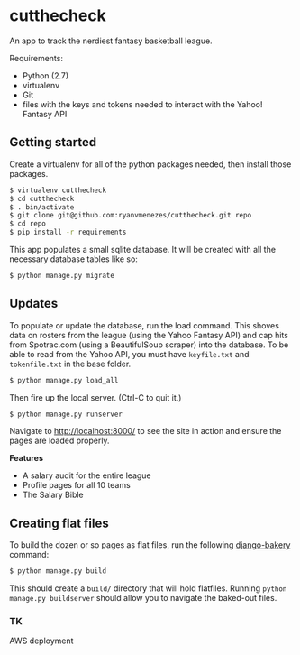 # cutthecheck

An app to track the nerdiest fantasy basketball league.

Requirements:

* Python (2.7)
* virtualenv
* Git
* files with the keys and tokens needed to interact with the Yahoo! Fantasy API

## Getting started

Create a virtualenv for all of the python packages needed, then install those packages.

```bash
$ virtualenv cutthecheck
$ cd cutthecheck
$ . bin/activate
$ git clone git@github.com:ryanvmenezes/cutthecheck.git repo
$ cd repo
$ pip install -r requirements
```

This app populates a small sqlite database. It will be created with all the necessary database tables like so:

```bash
$ python manage.py migrate
```

## Updates

To populate or update the database, run the load command. This shoves data on rosters from the league (using the Yahoo Fantasy API) and cap hits from Spotrac.com (using a BeautifulSoup scraper) into the database. To be able to read from the Yahoo API, you must have `keyfile.txt` and `tokenfile.txt` in the base folder.

```bash
$ python manage.py load_all
```

Then fire up the local server. (Ctrl-C to quit it.)
```bash
$ python manage.py runserver
```

Navigate to [http://localhost:8000/](http://localhost:8000/) to see the site in action and ensure the pages are loaded properly.

**Features**
* A salary audit for the entire league
* Profile pages for all 10 teams
* The Salary Bible

## Creating flat files

To build the dozen or so pages as flat files, run the following [django-bakery](http://django-bakery.readthedocs.org/en/latest/) command:

```bash
$ python manage.py build
```

This should create a `build/` directory that will hold flatfiles. Running `python manage.py buildserver` should allow you to navigate the baked-out files.

### TK

AWS deployment
